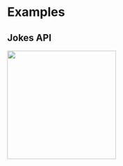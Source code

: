 # Examples




## Jokes API

<img width="250" src="https://user-images.githubusercontent.com/46093689/232374672-70ee32e1-2862-4f73-aeb7-46e48b2b9b18.png" />
